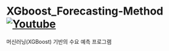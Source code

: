 # XGboost_Forecasting-Method [![Youtube](https://img.shields.io/badge/Youtube-ff0000?style=flat&logo=youtube)](https://youtu.be/53jb9GrMY-c?si=_cRmEfF53j4y4sk9)
머신러닝(XGBoost) 기반의 수요 예측 프로그램

